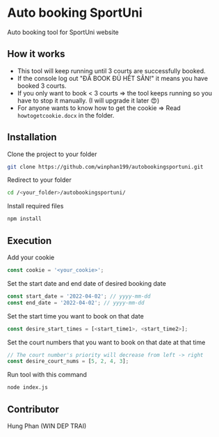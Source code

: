 # Auto booking SportUni

Auto booking tool for SportUni website

## How it works

- This tool will keep running until 3 courts are successfully booked.
- If the console log out "ĐÃ BOOK ĐỦ HẾT SÂN!" it means you have booked 3 courts.
- If you only want to book < 3 courts => the tool keeps running so you have to stop it manually. (I will upgrade it later :heart_eyes:)
- For anyone wants to know how to get the cookie => Read `howtogetcookie.docx` in the folder.

## Installation

Clone the project to your folder

```bash
git clone https://github.com/winphan199/autobookingsportuni.git
```

Redirect to your folder

```bash
cd /<your_folder>/autobookingsportuni/
```

Install required files

```bash
npm install
```

## Execution

Add your cookie

```javascript
const cookie = '<your_cookie>';
```

Set the start date and end date of desired booking date

```javascript
const start_date = '2022-04-02'; // yyyy-mm-dd
const end_date = '2022-04-02'; // yyyy-mm-dd
```

Set the start time you want to book on that date

```javascript
const desire_start_times = [<start_time1>, <start_time2>];
```

Set the court numbers that you want to book on that date at that time

```javascript
// The court number's priority will decrease from left -> right
const desire_court_nums = [5, 2, 4, 3];
```

Run tool with this command

```bash
node index.js
```

## Contributor
Hung Phan (WIN DEP TRAI)
